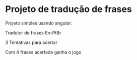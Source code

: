 Projeto de tradução de frases 
=======

Projeto simples usando angular:
    <p>Tradutor de frases En-PtBr</p>
    <p>3 Tentativas para acertar</p>
    <p>Com 4 frases acertada ganha o jogo</p>
